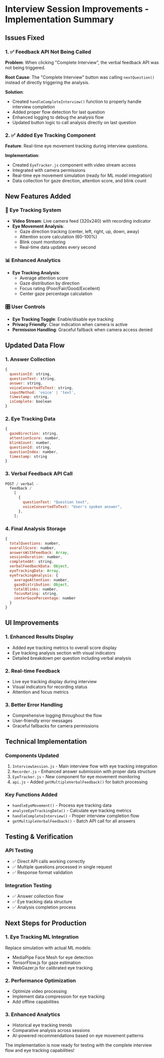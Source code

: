 # Interview Session Improvements - Implementation Summary

## Issues Fixed

### 1. ✅ Feedback API Not Being Called

**Problem**: When clicking "Complete Interview", the verbal feedback API was not being triggered.

**Root Cause**: The "Complete Interview" button was calling `nextQuestion()` instead of directly triggering the analysis.

**Solution**:

- Created `handleCompleteInterview()` function to properly handle interview completion
- Added proper flow detection for last question
- Enhanced logging to debug the analysis flow
- Updated button logic to call analysis directly on last question

### 2. ✅ Added Eye Tracking Component

**Feature**: Real-time eye movement tracking during interview questions.

**Implementation**:

- Created `EyeTracker.js` component with video stream access
- Integrated with camera permissions
- Real-time eye movement simulation (ready for ML model integration)
- Data collection for gaze direction, attention score, and blink count

## New Features Added

### 🎥 Eye Tracking System

- **Video Stream**: Live camera feed (320x240) with recording indicator
- **Eye Movement Analysis**:
  - Gaze direction tracking (center, left, right, up, down, away)
  - Attention score calculation (60-100%)
  - Blink count monitoring
  - Real-time data updates every second

### 📊 Enhanced Analytics

- **Eye Tracking Analysis**:
  - Average attention score
  - Gaze distribution by direction
  - Focus rating (Poor/Fair/Good/Excellent)
  - Center gaze percentage calculation

### 🎛️ User Controls

- **Eye Tracking Toggle**: Enable/disable eye tracking
- **Privacy Friendly**: Clear indication when camera is active
- **Permission Handling**: Graceful fallback when camera access denied

## Updated Data Flow

### 1. Answer Collection

```javascript
{
  questionId: string,
  questionText: string,
  answer: string,
  voiceConvertedToText: string,
  inputMethod: 'voice' | 'text',
  timestamp: string,
  isComplete: boolean
}
```

### 2. Eye Tracking Data

```javascript
{
  gazeDirection: string,
  attentionScore: number,
  blinkCount: number,
  questionId: string,
  questionIndex: number,
  timestamp: string
}
```

### 3. Verbal Feedback API Call

```javascript
POST / verbal -
  feedback /
    [
      {
        questionText: "Question text",
        voiceConvertedToText: "User's spoken answer",
      },
    ];
```

### 4. Final Analysis Storage

```javascript
{
  totalQuestions: number,
  overallScore: number,
  answersWithFeedback: Array,
  sessionDuration: number,
  completedAt: string,
  verbalFeedbackData: Object,
  eyeTrackingData: Array,
  eyeTrackingAnalysis: {
    averageAttention: number,
    gazeDistribution: Object,
    totalBlinks: number,
    focusRating: string,
    centerGazePercentage: number
  }
}
```

## UI Improvements

### 1. Enhanced Results Display

- Added eye tracking metrics to overall score display
- Eye tracking analysis section with visual indicators
- Detailed breakdown per question including verbal analysis

### 2. Real-time Feedback

- Live eye tracking display during interview
- Visual indicators for recording status
- Attention and focus metrics

### 3. Better Error Handling

- Comprehensive logging throughout the flow
- User-friendly error messages
- Graceful fallbacks for camera permissions

## Technical Implementation

### Components Updated

1. `InterviewSession.js` - Main interview flow with eye tracking integration
2. `Recorder.js` - Enhanced answer submission with proper data structure
3. `EyeTracker.js` - New component for eye movement monitoring
4. `api.js` - Added `getMultipleVerbalFeedback()` for batch processing

### Key Functions Added

- `handleEyeMovement()` - Process eye tracking data
- `analyzeEyeTrackingData()` - Calculate eye tracking metrics
- `handleCompleteInterview()` - Proper interview completion flow
- `getMultipleVerbalFeedback()` - Batch API call for all answers

## Testing & Verification

### API Testing

- ✅ Direct API calls working correctly
- ✅ Multiple questions processed in single request
- ✅ Response format validation

### Integration Testing

- ✅ Answer collection flow
- ✅ Eye tracking data structure
- ✅ Analysis completion process

## Next Steps for Production

### 1. Eye Tracking ML Integration

Replace simulation with actual ML models:

- MediaPipe Face Mesh for eye detection
- TensorFlow.js for gaze estimation
- WebGazer.js for calibrated eye tracking

### 2. Performance Optimization

- Optimize video processing
- Implement data compression for eye tracking
- Add offline capabilities

### 3. Enhanced Analytics

- Historical eye tracking trends
- Comparative analysis across sessions
- AI-powered recommendations based on eye movement patterns

The implementation is now ready for testing with the complete interview flow and eye tracking capabilities!
